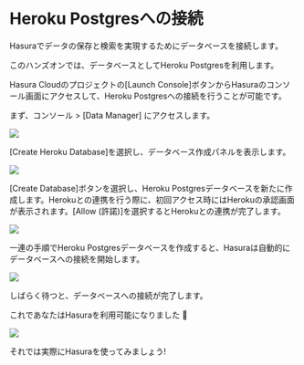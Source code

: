 # Heroku Postgresへの接続

Hasuraでデータの保存と検索を実現するためにデータベースを接続します。

このハンズオンでは、データベースとしてHeroku Postgresを利用します。

Hasura Cloudのプロジェクトの[Launch Console]ボタンからHasuraのコンソール画面にアクセスして、Heroku Postgresへの接続を行うことが可能です。

まず、コンソール > [Data Manager] にアクセスします。

![](https://lh3.googleusercontent.com/ekEWHMTkf2qak5oItkay-scmzeiwiaUtNXBvBdCSVSJ3qG25oVc8O_25S4SEWZskj6NqWSfW2eENeEy3iJ94mTw1SmhnL7tONbS_qHHZsgI4l_6sEIdmMnXTEpmF34-aDS2I3Pi7EQ=w1280)

[Create Heroku Database]を選択し、データベース作成パネルを表示します。

![](https://lh3.googleusercontent.com/46sywF2Hl5GGAEsXhAkhhni4_NHcB-kcHiqqJNkZs0HS7zvFy9FZmmWEGLtP-i6F-msLnuJlKPFst8j8_QTCnTcDi1B5diKByqOVDAeuZ_PL1Fo_pDl_DLOBscL-O8ucqZA05_xyjA=w1280)

[Create Database]ボタンを選択し、Heroku Postgresデータベースを新たに作成します。Herokuとの連携を行う際に、初回アクセス時にはHerokuの承認画面が表示されます。[Allow (許諾)]を選択するとHerokuとの連携が完了します。

![](https://lh3.googleusercontent.com/RngvddZ704jKqqPfxGiSEdEkBemMwrz3jApRJQhRqL2Cr0MoV-SxVljdLaglM0XFwkcnIpWFD9zVyUtn9n55LGKG78gJPec6HRrWXrcLbNNnHztycmF-sphYYBkHaRT7Y87nzihdNg=w1280)

一連の手順でHeroku Postgresデータベースを作成すると、Hasuraは自動的にデータベースへの接続を開始します。

![](https://lh3.googleusercontent.com/-0FkvEXZO0FQz0YvrNFdh8JmAMZPbIpaIRygkE4F8xb4Z3ZLMRH9y5pny48-bj-i2nnhbDuqcPKokbznD7X_APL-MkjDeHaxQsJjFyGEY6AxvMBsHwfNOjxPdjQA6S3dGrW1Cz4o0g=w1280)

しばらく待つと、データベースへの接続が完了します。

これであなたはHasuraを利用可能になりました 🎉

![](https://lh3.googleusercontent.com/vJU-gDZJwSNJYAaoq4qu4lAnxhNYGE70rPxmtGct_GyPT9oH0FoZ8_2O8bcI9ocaWHaJsE0Rqv2WHZzO6Z0yGuMkaCtMYjdIKTHW2aREaCYid73GlT6FWLZH9JIQPp_P9QOez0EOBw=w1280)

それでは実際にHasuraを使ってみましょう!
